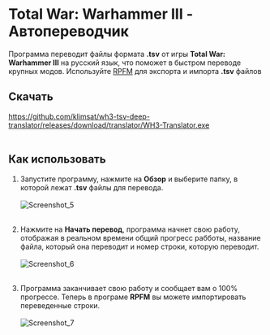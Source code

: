 # Total War: Warhammer III - Автопереводчик
Программа переводит файлы формата **.tsv** от игры **Total War: Warhammer III** на русский язык, что поможет в быстром переводе крупных модов.
Используйте [RPFM](https://github.com/Frodo45127/rpfm) для экспорта и импорта **.tsv** файлов

## Скачать
https://github.com/klimsat/wh3-tsv-deep-translator/releases/download/translator/WH3-Translator.exe
<br>
<br>
## Как использовать
1. Запустите программу, нажмите на **Обзор** и выберите папку, в которой лежат **.tsv** файлы для перевода.<br><br>
![Screenshot_5](https://github.com/klimsat/wh3-tsv-deep-translator/assets/25348662/21d4cf04-e893-400e-9130-d242a9603c13)<br><br>

2. Нажмите на **Начать перевод**, программа начнет свою работу, отображая в реальном времени общий прогресс рабботы, название файла, который она переводит и номер строки, которую переводит.<br><br>
![Screenshot_6](https://github.com/klimsat/wh3-tsv-deep-translator/assets/25348662/a81a6fa2-640f-4174-bf05-e3a324f1986c)<br><br>

3. Программа заканчивает свою работу и сообщает вам о 100% прогрессе. Теперь в програме **RPFM** вы можете импортировать переведенные строки.<br><br>
![Screenshot_7](https://github.com/klimsat/wh3-tsv-deep-translator/assets/25348662/836f2d3b-3f45-489a-b8f9-0b91ada6fac2)
